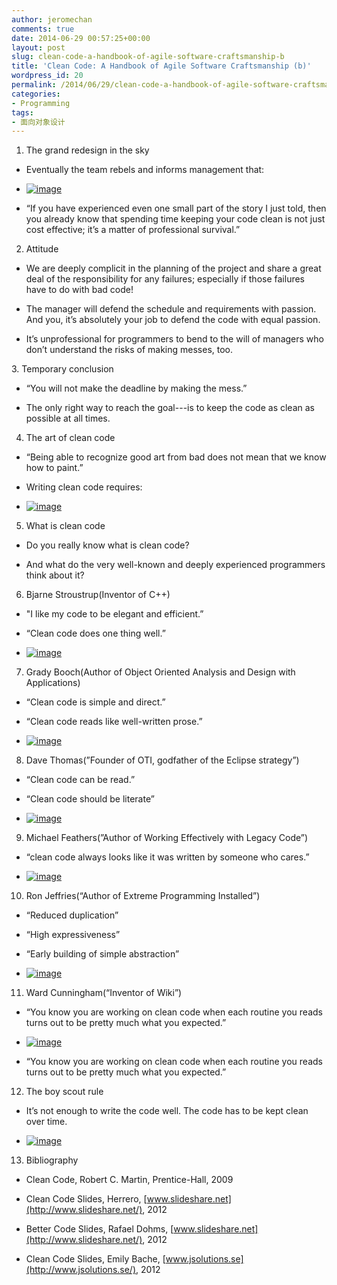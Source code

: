 ```yaml
---
author: jeromechan
comments: true
date: 2014-06-29 00:57:25+00:00
layout: post
slug: clean-code-a-handbook-of-agile-software-craftsmanship-b
title: 'Clean Code: A Handbook of Agile Software Craftsmanship (b)'
wordpress_id: 20
permalink: /2014/06/29/clean-code-a-handbook-of-agile-software-craftsmanship-b/
categories:
- Programming
tags:
- 面向对象设计
---
```


1. The grand redesign in the sky



	
  * Eventually the team rebels and informs management that: 

	
  * [![image](http://aboutcoder.com/wp-content/uploads/2013/08/image_thumb37.png)](http://aboutcoder.com/wp-content/uploads/2013/08/image37.png)

	
  * “If you have experienced even one small part of the story I just told, then you already know that spending time keeping your code clean is not just cost effective; it’s a matter of professional survival.” 


2. Attitude 



	
  * We are deeply complicit in the planning of the project and share a great deal of the responsibility for any failures; especially if those failures have to do with bad code! 

	
  * The manager will defend the schedule and requirements with passion. And you, it’s absolutely your job to defend the code with equal passion. 

	
  * It’s unprofessional for programmers to bend to the will of managers who don’t understand the risks of making messes, too. 


<!-- more -->3. Temporary conclusion



	
  * “You will not make the deadline by making the mess.” 

	
  * The only right way to reach the goal---is to keep the code as clean as possible at all times. 


4. The art of clean code



	
  * “Being able to recognize good art from bad does not mean that we know how to paint.” 

	
  * Writing clean code requires: 

	
  * [![image](http://aboutcoder.com/wp-content/uploads/2013/08/image_thumb38.png)](http://aboutcoder.com/wp-content/uploads/2013/08/image38.png)


5. What is clean code



	
  * Do you really know what is clean code? 

	
  * And what do the very well-known and deeply experienced programmers think about it? 


6. Bjarne Stroustrup(Inventor of C++)



	
  * "I like my code to be elegant and efficient.” 

	
  * “Clean code does one thing well.” 

	
  * [![image](http://aboutcoder.com/wp-content/uploads/2013/08/image_thumb39.png)](http://aboutcoder.com/wp-content/uploads/2013/08/image39.png)


7. Grady Booch(Author of Object Oriented Analysis and Design with Applications)



	
  * “Clean code is simple and direct.” 

	
  * “Clean code reads like well-written prose.” 

	
  * [![image](http://aboutcoder.com/wp-content/uploads/2013/08/image_thumb40.png)](http://aboutcoder.com/wp-content/uploads/2013/08/image40.png)


8. Dave Thomas(”Founder of OTI, godfather of the Eclipse strategy”)



	
  * “Clean code can be read.” 

	
  * “Clean code should be literate” 

	
  * [![image](http://aboutcoder.com/wp-content/uploads/2013/08/image_thumb41.png)](http://aboutcoder.com/wp-content/uploads/2013/08/image41.png)


9. Michael Feathers(”Author of Working Effectively with Legacy Code”)



	
  * “clean code always looks like it was written by someone who cares.” 

	
  * [![image](http://aboutcoder.com/wp-content/uploads/2013/08/image_thumb42.png)](http://aboutcoder.com/wp-content/uploads/2013/08/image42.png)


10. Ron Jeffries(“Author of Extreme Programming Installed”)



	
  * “Reduced duplication” 

	
  * “High expressiveness” 

	
  * “Early building of simple abstraction” 

	
  * [![image](http://aboutcoder.com/wp-content/uploads/2013/08/image_thumb43.png)](http://aboutcoder.com/wp-content/uploads/2013/08/image43.png)


11. Ward Cunningham(“Inventor of Wiki”)



	
  * “You know you are working on clean code when each routine you reads turns out to be pretty much what you expected.” 

	
  * [![image](http://aboutcoder.com/wp-content/uploads/2013/08/image_thumb44.png)](http://aboutcoder.com/wp-content/uploads/2013/08/image44.png)

	
  * “You know you are working on clean code when each routine you reads turns out to be pretty much what you expected.” 


12. The boy scout rule



	
  * It’s not enough to write the code well. The code has to be kept clean over time. 

	
  * [![image](http://aboutcoder.com/wp-content/uploads/2013/08/image_thumb45.png)](http://aboutcoder.com/wp-content/uploads/2013/08/image45.png)


13. Bibliography 



	
  * Clean Code, Robert C. Martin, Prentice-Hall, 2009 

	
  * Clean Code Slides, Herrero, [www.slideshare.net](http://www.slideshare.net/), 2012 

	
  * Better Code Slides, Rafael Dohms, [www.slideshare.net](http://www.slideshare.net/), 2012 

	
  * Clean Code Slides, Emily Bache, [www.jsolutions.se](http://www.jsolutions.se/), 2012 




